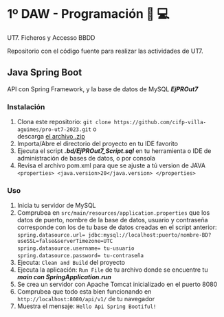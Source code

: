 # 1º DAW - Programación :school: :computer:

UT7. Ficheros y Accesso BBDD

Repositorio con el código fuente para realizar las actividades de UT7.

## Java Spring Boot

API con Spring Framework, y la base de datos de MySQL ***EjPROut7***

### Instalación

> 
1. Clona este repositorio: `git clone https://github.com/cifp-villa-aguimes/pro-ut7-2023.git` o  
descarga [el archivo .zip](https://github.com/cifp-villa-aguimes/pro-ut7-2023/archive/refs/heads/main.zip "UT7 Source Code para actividades")
2. Importa/Abre el directorio del proyecto en tu IDE favorito
3. Ejecuta el script ***.bd/EjPROut7_Script.sql*** en tu herramienta o IDE de administración de bases de datos, o por consola
4. Revisa el archivo pom.xml para que se ajuste a tú version de JAVA  
`<properties>
	<java.version>20</java.version>
</properties>`

### Uso

> 
1. Inicia tu servidor de MySQL
2. Comprubea en `src/main/resources/application.properties` que los datos de puerto, nombre de la base de datos, usuario y contraseña corresponde con los de tu base de datos creadas en el script anterior:  
`spring.datasource.url= jdbc:mysql://localhost:puerto/nombre-BD?useSSL=false&serverTimezone=UTC`    
`spring.datasource.username= tu-usuario`  
`spring.datasource.password= tu-contraseña`
3. Ejecuta: `Clean and Build` del proyecto
4. Ejecuta la aplicación: `Run File` de tu archivo donde se encuentre tu ***main con SpringApplication.run***
5. Se crea un servidor con Apache Tomcat inicializado en el puerto 8080 
6. Comprubea que todo esta bien funcionando en `http://localhost:8080/api/v1/` de tu navegador
7. Muestra el mensaje: `Hello Api Spring Bootiful!`

